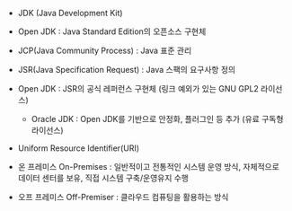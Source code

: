- JDK (Java Development Kit)

- Open JDK : Java Standard Edition의 오픈소스 구현체

- JCP(Java Community Process) : Java 표준 관리
- JSR(Java Specification Request) : Java 스팩의 요구사항 정의
- Open JDK : JSR의 공식 레퍼런스 구현체 (링크 예외가 있는 GNU GPL2 라이선스)
    * Oracle JDK : Open JDK를 기반으로 안정화, 플러그인 등 추가 (유료 구독형 라이선스)
- Uniform Resource Identifier(URI)

- 온 프레미스 On-Premises : 일반적이고 전통적인 시스템 운영 방식, 자체적으로 데이터 센터를 보유, 직접 시스템 구축/운영유지 수행
- 오프 프레미스 Off-Premiser : 클라우드 컴퓨팅을 활용하는 방식

